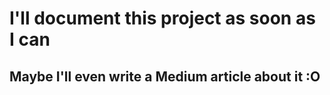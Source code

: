 # I'll document this project as soon as I can 
## Maybe I'll even write a Medium article about it :O